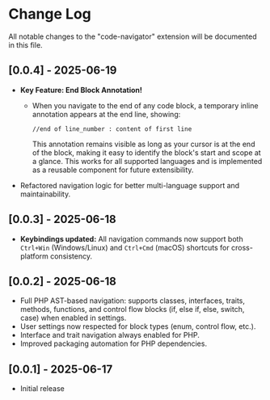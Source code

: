 # Change Log

All notable changes to the "code-navigator" extension will be documented in this file.

## [0.0.4] - 2025-06-19

- **Key Feature: End Block Annotation!**
  - When you navigate to the end of any code block, a temporary inline annotation appears at the end line, showing:

    `//end of line_number : content of first line`

    This annotation remains visible as long as your cursor is at the end of the block, making it easy to identify the block's start and scope at a glance. This works for all supported languages and is implemented as a reusable component for future extensibility.
- Refactored navigation logic for better multi-language support and maintainability.

## [0.0.3] - 2025-06-18

- **Keybindings updated:** All navigation commands now support both `Ctrl+Win` (Windows/Linux) and `Ctrl+Cmd` (macOS) shortcuts for cross-platform consistency.

## [0.0.2] - 2025-06-18

- Full PHP AST-based navigation: supports classes, interfaces, traits, methods, functions, and control flow blocks (if, else if, else, switch, case) when enabled in settings.
- User settings now respected for block types (enum, control flow, etc.).
- Interface and trait navigation always enabled for PHP.
- Improved packaging automation for PHP dependencies.

## [0.0.1] - 2025-06-17

- Initial release

